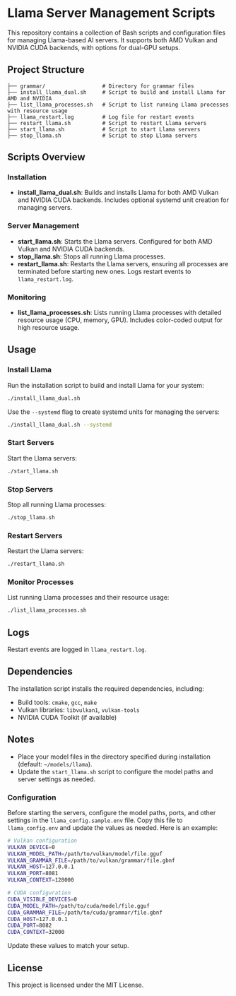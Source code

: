 # Llama Server Management Scripts

This repository contains a collection of Bash scripts and configuration files for managing Llama-based AI servers. It supports both AMD Vulkan and NVIDIA CUDA backends, with options for dual-GPU setups.

## Project Structure

```
├── grammar/                  # Directory for grammar files
├── install_llama_dual.sh     # Script to build and install Llama for AMD and NVIDIA
├── list_llama_processes.sh   # Script to list running Llama processes with resource usage
├── llama_restart.log         # Log file for restart events
├── restart_llama.sh          # Script to restart Llama servers
├── start_llama.sh            # Script to start Llama servers
├── stop_llama.sh             # Script to stop Llama servers
```

## Scripts Overview

### Installation
- **install_llama_dual.sh**: Builds and installs Llama for both AMD Vulkan and NVIDIA CUDA backends. Includes optional systemd unit creation for managing servers.

### Server Management
- **start_llama.sh**: Starts the Llama servers. Configured for both AMD Vulkan and NVIDIA CUDA backends.
- **stop_llama.sh**: Stops all running Llama processes.
- **restart_llama.sh**: Restarts the Llama servers, ensuring all processes are terminated before starting new ones. Logs restart events to `llama_restart.log`.

### Monitoring
- **list_llama_processes.sh**: Lists running Llama processes with detailed resource usage (CPU, memory, GPU). Includes color-coded output for high resource usage.

## Usage

### Install Llama
Run the installation script to build and install Llama for your system:
```bash
./install_llama_dual.sh
```
Use the `--systemd` flag to create systemd units for managing the servers:
```bash
./install_llama_dual.sh --systemd
```

### Start Servers
Start the Llama servers:
```bash
./start_llama.sh
```

### Stop Servers
Stop all running Llama processes:
```bash
./stop_llama.sh
```

### Restart Servers
Restart the Llama servers:
```bash
./restart_llama.sh
```

### Monitor Processes
List running Llama processes and their resource usage:
```bash
./list_llama_processes.sh
```

## Logs
Restart events are logged in `llama_restart.log`.

## Dependencies
The installation script installs the required dependencies, including:
- Build tools: `cmake`, `gcc`, `make`
- Vulkan libraries: `libvulkan1`, `vulkan-tools`
- NVIDIA CUDA Toolkit (if available)

## Notes
- Place your model files in the directory specified during installation (default: `~/models/llama`).
- Update the `start_llama.sh` script to configure the model paths and server settings as needed.

### Configuration

Before starting the servers, configure the model paths, ports, and other settings in the `llama_config.sample.env` file. Copy this file to `llama_config.env` and update the values as needed. Here is an example:

```bash
# Vulkan configuration
VULKAN_DEVICE=0
VULKAN_MODEL_PATH=/path/to/vulkan/model/file.gguf
VULKAN_GRAMMAR_FILE=/path/to/vulkan/grammar/file.gbnf
VULKAN_HOST=127.0.0.1
VULKAN_PORT=8081
VULKAN_CONTEXT=128000

# CUDA configuration
CUDA_VISIBLE_DEVICES=0
CUDA_MODEL_PATH=/path/to/cuda/model/file.gguf
CUDA_GRAMMAR_FILE=/path/to/cuda/grammar/file.gbnf
CUDA_HOST=127.0.0.1
CUDA_PORT=8082
CUDA_CONTEXT=32000
```

Update these values to match your setup.

## License
This project is licensed under the MIT License.